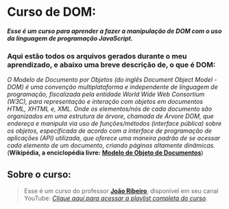 # Curso de DOM:
**_Esse é um curso para aprender a fazer a manipulação de DOM com o uso da linguagem de programação JavaScript._**

### **Aqui estão todos os arquivos gerados durante o meu aprendizado, e abaixo uma breve descrição de, o que é DOM:**

_O Modelo de Documento por Objetos (do inglês Document Object Model - DOM) é uma convenção multiplataforma e independente de linguagem de programação, fiscalizada pela entidade World Wide Web Consortium (W3C), para representação e interação com objetos em documentos HTML, XHTML e, XML. Onde os elementos/nós de cada documento são organizados em uma estrutura de árvore, chamada de Árvore DOM, que endereça e manipula via uso de funções/métodos (interface pública) sobre os objetos, especificada de acordo com a interface de programação de aplicações (API) utilizada, que oferece uma maneira padrão de se acessar cada elemento de um documento, criando páginas altamente dinâmicas._ (**Wikipédia, a enciclopédia livre:** [**Modelo de Objeto de Documentos**](https://pt.wikipedia.org/wiki/Modelo_de_Objeto_de_Documentos))

## Sobre o curso:
> Esse é um curso do professor [**João Ribeiro**](https://www.youtube.com/@JLDRPT), disponível em seu canal YouTube: [_Clique aqui para acessar a playlist completa do curso_](https://www.youtube.com/watch?v=8hf0Y_COggo&list=PLXik_5Br-zO9cIwyboNFEnpTXfmB6CAuZ).